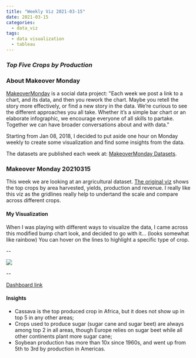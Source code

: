 ```yaml
---
title: "Weekly Viz 2021-03-15"
date: 2021-03-15
categories:
  - data_viz
tags:
  - data visualization
  - tableau
---
```


### *Top Five Crops by Production*


### About Makeover Monday

[MakeoverMonday](http://www.makeovermonday.co.uk/) is a social data project:
"Each week we post a link to a chart, and its data, and then you rework the chart.
Maybe you retell the story more effectively, or find a new story in the data.
We’re curious to see the different approaches you all take. Whether it’s a simple bar chart or an elaborate infographic, we encourage everyone of all skills to partake.
Together we can have broader conversations about and with data."

Starting from Jan 08, 2018, I decided to put aside one hour on Monday weekly to create some visualization and find some insights from the data.

The datasets are published each week at: [MakeoverMonday Datasets](http://www.makeovermonday.co.uk/data/).

### Makeover Monday 20210315

This week we are looking at an argricultural dataset. [The original viz](https://www.informationisbeautiful.net/visualizations/what-is-the-worlds-biggest-cash-crop/) shows the top crops by area harvested, yields, production and revenue. I really like this viz as the gridlines really help to undertand the scale and compare across different crops.  

#### My Visualization

When I was playing with different ways to visualize the data, I came across this modified bump chart look, and decided to go with it... (looks somewhat like rainbow) You can hover on the lines to highlight a specific type of crop.    

--  
<div class='tableauPlaceholder' id='viz1615865022661' style='position: relative'>
<noscript><a href='#'>
  <img alt=' ' src='https:&#47;&#47;public.tableau.com&#47;static&#47;images&#47;Ma&#47;MakeOverMonday20210315TopFiveCropsbyProduction&#47;TopCrops&#47;1_rss.png' style='border: none' />
</a></noscript>
<object class='tableauViz'  style='display:none;'>
  <param name='host_url' value='https%3A%2F%2Fpublic.tableau.com%2F' /> 
  <param name='embed_code_version' value='3' /> 
  <param name='site_root' value='' />
  <param name='name' value='MakeOverMonday20210315TopFiveCropsbyProduction&#47;TopCrops' />
  <param name='tabs' value='no' />
  <param name='toolbar' value='yes' />
  <param name='static_image' value='https:&#47;&#47;public.tableau.com&#47;static&#47;images&#47;Ma&#47;MakeOverMonday20210315TopFiveCropsbyProduction&#47;TopCrops&#47;1.png' /> 
  <param name='animate_transition' value='yes' />
  <param name='display_static_image' value='yes' />
  <param name='display_spinner' value='yes' />
  <param name='display_overlay' value='yes' />
  <param name='display_count' value='yes' />
  <param name='language' value='en' />
  <param name='filter' value='publish=yes' />
</object></div>             
<script type='text/javascript'>   
  var divElement = document.getElementById('viz1615865022661');    
  var vizElement = divElement.getElementsByTagName('object')[0];     
  if ( divElement.offsetWidth > 800 ) { vizElement.style.width='800px';vizElement.style.height='527px';} else if ( divElement.offsetWidth > 500 ) { vizElement.style.width='800px';vizElement.style.height='527px';} else { vizElement.style.width='100%';vizElement.style.height='727px';}               
  var scriptElement = document.createElement('script');            
  scriptElement.src = 'https://public.tableau.com/javascripts/api/viz_v1.js';     
  vizElement.parentNode.insertBefore(scriptElement, vizElement);           
</script>

--  

[Dashboard link](https://public.tableau.com/views/MakeOverMonday20210315TopFiveCropsbyProduction/TopCrops?:language=en&:display_count=y&publish=yes&:origin=viz_share_link)

#### Insights
* Cassava is the top produced crop in Africa, but it does not show up in top 5 in any other areas;  
* Crops used to produce sugar (sugar cane and sugar beet) are always among top 2 in all areas, though Europe relies on sugar beet while all other continents plant more sugar cane;  
* Soybean production has more than 10x since 1960s, and went up from 5th to 3rd by production in Americas.  
  
